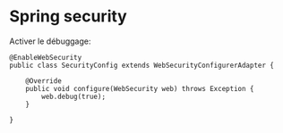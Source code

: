 # Spring security

Activer le débuggage:

   
    @EnableWebSecurity
    public class SecurityConfig extends WebSecurityConfigurerAdapter {
    
        @Override
        public void configure(WebSecurity web) throws Exception {
            web.debug(true);
        }
    
    }